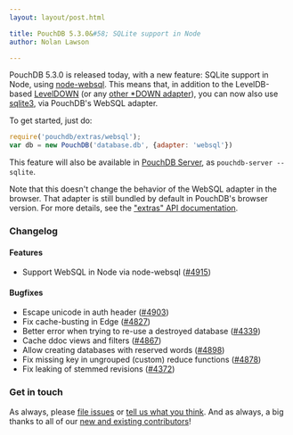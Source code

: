 ```yaml
---
layout: layout/post.html

title: PouchDB 5.3.0&#58; SQLite support in Node
author: Nolan Lawson

---
```


PouchDB 5.3.0 is released today, with a new feature: SQLite support in Node,
using [node-websql](https://github.com/nolanlawson/node-websql). This means
that, in addition to the LevelDB-based [LevelDOWN](https://github.com/Level/leveldown) (or any [other *DOWN adapter](https://github.com/Level/levelup/wiki/Modules#storage-back-ends)), you can now
also use [sqlite3](https://github.com/mapbox/node-sqlite3), via PouchDB's
WebSQL adapter.

To get started, just do:

```js
require('pouchdb/extras/websql');
var db = new PouchDB('database.db', {adapter: 'websql'})
```

This feature will also be available in [PouchDB Server](https://github.com/pouchdb/pouchdb-server/), as `pouchdb-server --sqlite`.

Note that this doesn't change the behavior of the WebSQL adapter in the browser.
That adapter is still bundled by default in PouchDB's browser version. For more
details, see the ["extras" API documentation](http://pouchdb.com/api.html#extras).

### Changelog

#### Features

* Support WebSQL in Node via node-websql ([#4915](https://github.com/pouchdb/pouchdb/issues/4915))

#### Bugfixes

* Escape unicode in auth header ([#4903](https://github.com/pouchdb/pouchdb/issues/4903))
* Fix cache-busting in Edge ([#4827](https://github.com/pouchdb/pouchdb/issues/4827))
* Better error when trying to re-use a destroyed database ([#4339](https://github.com/pouchdb/pouchdb/issues/4339))
* Cache ddoc views and filters ([#4867](https://github.com/pouchdb/pouchdb/issues/4867))
* Allow creating databases with reserved words ([#4898](https://github.com/pouchdb/pouchdb/issues/4898))
* Fix missing key in ungrouped (custom) reduce functions ([#4878](https://github.com/pouchdb/pouchdb/issues/4878))
* Fix leaking of stemmed revisions ([#4372](https://github.com/pouchdb/pouchdb/issues/4372))

### Get in touch

As always, please [file issues](https://github.com/pouchdb/pouchdb/issues) or [tell us what you think](https://github.com/pouchdb/pouchdb/blob/master/CONTRIBUTING.md#get-in-touch). And as always, a big thanks to all of our [new and existing contributors](https://github.com/pouchdb/pouchdb/graphs/contributors)!
